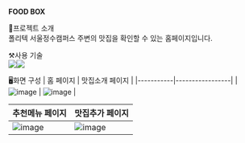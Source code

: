 <b>FOOD BOX</b>
<br>

🍲프로젝트 소개
<br>
폴리텍 서울정수캠퍼스 주변의 맛집을 확인할 수 있는 홈페이지입니다.
<br>

⚒️사용 기술
<br>
<img src="https://img.shields.io/badge/html5-E34F26?style=for-the-badge&logo=html5&logoColor=white"><img src="https://img.shields.io/badge/css-1572B6?style=for-the-badge&logo=css3&logoColor=white"> 
<br>

🖥️화면 구성
| 홈 페이지 | 맛집소개 페이지 |
|-----------|-----------------|
| ![image](https://github.com/user-attachments/assets/304c5bc0-4e35-4b5e-a06a-bb763ab4b2bf) | ![image](https://github.com/user-attachments/assets/01f831a0-2c71-4101-bdcd-9f37c34b7c0f) |

| 추천메뉴 페이지 | 맛집추가 페이지 |
|----------------|-----------------|
| ![image](https://github.com/user-attachments/assets/524cfa84-2581-4bd4-b1e7-6031cef040e4) | ![image](https://github.com/user-attachments/assets/ec5b3418-1fdb-489b-ae2b-f872a585c38d) |

<br>
